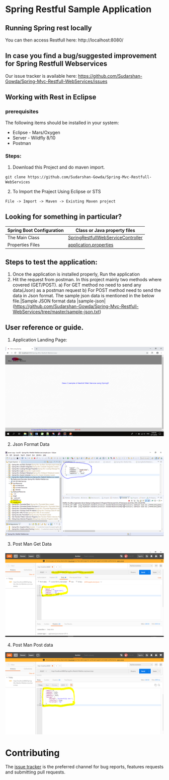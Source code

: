 # Spring Restful Sample Application 

## Running Spring rest locally

You can then access Restfull here: http://localhost:8080/


## In case you find a bug/suggested improvement for Spring Restfull Webservices
Our issue tracker is available here: https://github.com/Sudarshan-Gowda/Spring-Mvc-Restfull-WebServices/issues


## Working with Rest in Eclipse

### prerequisites
The following items should be installed in your system:
* Eclipse - Mars/Oxygen
* Server - Wildfly 8/10
* Postman

### Steps:

1) Download this Project and do maven import.
```
git clone https://github.com/Sudarshan-Gowda/Spring-Mvc-Restfull-WebServices
```
2) To Import the Praject Using Eclipse or STS
```
File -> Import -> Maven -> Existing Maven project
```


## Looking for something in particular?

|Spring Boot Configuration | Class or Java property files  |
|--------------------------|---|
|The Main Class | [SpringRestfullWebServiceController](https://github.com/Sudarshan-Gowda/Spring-Mvc-Restfull-WebServices/tree/master/src/main/java/com/star/sud/web/SpringRestfullWebServiceController.java) |
|Properties Files | [application.properties](https://github.com/Sudarshan-Gowda/Spring-Mvc-Restfull-WebServices/tree/master/src/main/resources) |


## Steps to test the application:

1) Once the application is installed properly, Run the application
2) Hit the request from postman. In this project mainly two methods where covered (GET/POST).
a) For GET method no need to send any data(Json) as a postman request
b) For POST method need to send the data in Json format. The sample json data is mentioned in the below file.|Sample JSON format data |sample-json| (https://github.com/Sudarshan-Gowda/Spring-Mvc-Restfull-WebServices/tree/master/sample-json.txt)
   
   
## User reference or guide.
1. Application Landing Page: 
<img src="https://github.com/Sudarshan-Gowda/Spring-Mvc-Restfull-WebServices/blob/master/docs/picture1.png"/>

2. Json Format Data
<img src="https://github.com/Sudarshan-Gowda/Spring-Mvc-Restfull-WebServices/blob/master/docs/picture2.png"/>

3. Post Man Get Data 
<img src="https://github.com/Sudarshan-Gowda/Spring-Mvc-Restfull-WebServices/blob/master/docs/picture3.png"/>

4. Post Man Post data 
<img src="https://github.com/Sudarshan-Gowda/Spring-Mvc-Restfull-WebServices/blob/master/docs/picture4.png"/>

# Contributing

The [issue tracker](https://github.com/Sudarshan-Gowda/Spring-Mvc-Restfull-WebServices/issues) is the preferred channel for bug reports, features requests and submitting pull requests.


